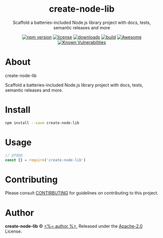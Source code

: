 <p align="center"><h1 align="center">
  create-node-lib
</h1>

<p align="center">
  Scaffold a batteries-included Node.js library project with docs, tests, semantic releases and more
</p>

<p align="center">
  <a href="https://www.npmjs.org/package/create-node-lib"><img src="https://badgen.net/npm/v/create-node-lib"alt="npm version"/></a>
  <a href="https://www.npmjs.org/package/create-node-lib"><img src="https://badgen.net/npm/license/create-node-lib"alt="license"/></a>
  <a href="https://www.npmjs.org/package/create-node-lib"><img src="https://badgen.net/npm/dt/create-node-lib"alt="downloads"/></a>
  <a href="https://travis-ci.org/lirantal/create-node-lib"><img src="https://badgen.net/travis/lirantal/create-node-lib" alt="build"/></a>
  <a href="https://github.com/saojs/awesome-sao"><img src="https://cdn.rawgit.com/sindresorhus/awesome/d7305f38d29fed78fa85652e3a63e154dd8e8829/media/badge.svg" alt="Awesome"/></a>
  <a href="https://snyk.io/test/github/lirantal/create-node-lib"><img src="https://snyk.io/test/github/lirantal/create-node-lib/badge.svg" alt="Known Vulnerabilities"/></a>
</p>

# About

create-node-lib

Scaffold a batteries-included Node.js library project with docs, tests, semantic releases and more.

# Install

```bash
npm install --save create-node-lib
```

# Usage

```js
// @TODO
const {} = require('create-node-lib')
```

# Contributing

Please consult [CONTIRBUTING](./CONTRIBUTING.md) for guidelines on contributing to this project.

# Author

**create-node-lib** © [<%= author %>](https://github.com/lirantal), Released under the [Apache-2.0](./LICENSE) License.<br>
